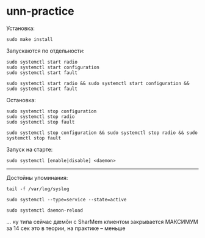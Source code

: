 # unn-practice
Установка:
```
sudo make install
```
Запускаются по отдельности:
```
sudo systemctl start radio
sudo systemctl start configuration
sudo systemctl start fault
```
```
sudo systemctl start radio && sudo systemctl start configuration && sudo systemctl start fault
```

Остановка:
```
sudo systemctl stop configuration
sudo systemctl stop radio
sudo systemctl stop fault
```
```
sudo systemctl stop configuration && sudo systemctl stop radio && sudo systemctl stop fault
```
Запуск на старте:
```
sudo systemctl [enable|disable] <daemon>
```
---
Достойны упоминания:
```
tail -f /var/log/syslog
```
```
sudo systemctl --type=service --state=active
```
```
sudo systemctl daemon-reload
```

... ну типа сейчас дæмŏн с SharMem клиентом закрывается МАКСИМУМ за 14 сек
это в теории, на практике – меньше
